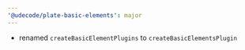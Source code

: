 ```yaml
---
'@udecode/plate-basic-elements': major
---
```


- renamed `createBasicElementPlugins` to `createBasicElementsPlugin`